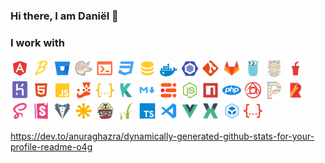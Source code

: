 ### Hi there, I am Daniël 👋

### I work with
<img style="width: 30px;" src="./node_modules/material-icon-theme/icons/angular.svg">
<img style="width: 30px;" src="./node_modules/material-icon-theme/icons/babel.svg">
<img style="width: 30px;" src="./node_modules/material-icon-theme/icons/bitbucket.svg">
<img style="width: 30px; filter: grayscale(.5); opacity: .4;" src="./node_modules/material-icon-theme/icons/bower.svg">
<img style="width: 30px;" src="./node_modules/material-icon-theme/icons/console.svg">
<img style="width: 30px;" src="./node_modules/material-icon-theme/icons/css.svg">
<img style="width: 30px;" src="./node_modules/material-icon-theme/icons/database.svg">
<img style="width: 30px;" src="./node_modules/material-icon-theme/icons/docker.svg">
<img style="width: 30px;" src="./node_modules/material-icon-theme/icons/eslint.svg">
<img style="width: 30px;" src="./node_modules/material-icon-theme/icons/git.svg">
<img style="width: 30px;" src="./node_modules/material-icon-theme/icons/gitlab.svg">
<img style="width: 30px;" src="./node_modules/material-icon-theme/icons/go_gopher.svg">
<img style="width: 30px; filter: grayscale(.5); opacity: .4;" src="./node_modules/material-icon-theme/icons/grunt.svg">
<img style="width: 30px;" src="./node_modules/material-icon-theme/icons/gulp.svg">
<img style="width: 30px;" src="./node_modules/material-icon-theme/icons/heroku.svg">
<img style="width: 30px;" src="./node_modules/material-icon-theme/icons/html.svg">
<img style="width: 30px;" src="./node_modules/material-icon-theme/icons/javascript.svg">
<img style="width: 30px;" src="./node_modules/material-icon-theme/icons/jest.svg">
<img style="width: 30px;" src="./node_modules/material-icon-theme/icons/json.svg">
<img style="width: 30px;" src="./node_modules/material-icon-theme/icons/karma.svg">
<img style="width: 30px;" src="./node_modules/material-icon-theme/icons/markdown.svg">
<img style="width: 30px;" src="./node_modules/material-icon-theme/icons/mjml.svg">
<img style="width: 30px;" src="./node_modules/material-icon-theme/icons/nodejs.svg">
<img style="width: 30px;" src="./node_modules/material-icon-theme/icons/npm.svg">
<img style="width: 30px;" src="./node_modules/material-icon-theme/icons/php.svg">
<img style="width: 30px;" src="./node_modules/material-icon-theme/icons/postcss.svg">
<img style="width: 30px;" src="./node_modules/material-icon-theme/icons/prettier.svg">
<img style="width: 30px;" src="./node_modules/material-icon-theme/icons/rollup.svg">
<img style="width: 30px;" src="./node_modules/material-icon-theme/icons/sass.svg">
<img style="width: 30px;" src="./node_modules/material-icon-theme/icons/storybook.svg">
<img style="width: 30px;" src="./node_modules/material-icon-theme/icons/stylelint_light.svg">
<img style="width: 30px;" src="./node_modules/material-icon-theme/icons/svg.svg">
<img style="width: 30px;" src="./node_modules/material-icon-theme/icons/travis.svg">
<img style="width: 30px;" src="./node_modules/material-icon-theme/icons/twig.svg">
<img style="width: 30px;" src="./node_modules/material-icon-theme/icons/typescript.svg">
<img style="width: 30px;" src="./node_modules/material-icon-theme/icons/vscode.svg">
<img style="width: 30px;" src="./node_modules/material-icon-theme/icons/vue.svg">
<img style="width: 30px;" src="./node_modules/material-icon-theme/icons/vuex-store.svg">
<img style="width: 30px;" src="./node_modules/material-icon-theme/icons/webpack.svg">
<img style="width: 30px;" src="./node_modules/material-icon-theme/icons/yaml.svg">

https://dev.to/anuraghazra/dynamically-generated-github-stats-for-your-profile-readme-o4g
